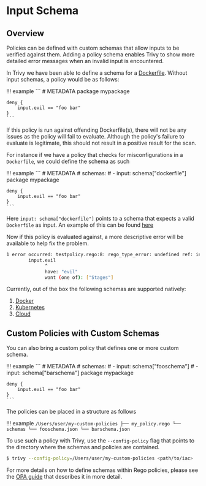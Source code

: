 # Input Schema

## Overview
Policies can be defined with custom schemas that allow inputs to be verified against them. Adding a policy schema
enables Trivy to show more detailed error messages when an invalid input is encountered.

In Trivy we have been able to define a schema for a [Dockerfile](https://github.com/aquasecurity/defsec/blob/master/pkg/rego/schemas/dockerfile.json).
Without input schemas, a policy would be as follows:

!!! example
    ```
    # METADATA
    package mypackage

    deny {
        input.evil == "foo bar"
    }
    ```

If this policy is run against offending Dockerfile(s), there will not be any issues as the policy will fail to evaluate.
Although the policy's failure to evaluate is legitimate, this should not result in a positive result for the scan.

For instance if we have a policy that checks for misconfigurations in a `Dockerfile`, we could define the
schema as such

!!! example
    ```
    # METADATA
    # schemas:
    # - input: schema["dockerfile"]
    package mypackage
    
    deny {
        input.evil == "foo bar"
    }
    ```

Here `input: schema["dockerfile"]` points to a schema that expects a valid `Dockerfile` as input. An example of this
can be found [here](https://github.com/aquasecurity/defsec/blob/master/pkg/rego/schemas/dockerfile.json)

Now if this policy is evaluated against, a more descriptive error will be available to help fix the problem.

```bash
1 error occurred: testpolicy.rego:8: rego_type_error: undefined ref: input.evil
        input.evil
              ^
              have: "evil"
              want (one of): ["Stages"]
```

Currently, out of the box the following schemas are supported natively:

1. [Docker](https://github.com/aquasecurity/defsec/blob/master/pkg/rego/schemas/dockerfile.json)
2. [Kubernetes](https://github.com/aquasecurity/defsec/blob/master/pkg/rego/schemas/kubernetes.json)
3. [Cloud](https://github.com/aquasecurity/defsec/blob/master/pkg/rego/schemas/cloud.json)


## Custom Policies with Custom Schemas

You can also bring a custom policy that defines one or more custom schema. 

!!! example
    ```
    # METADATA
    # schemas:
    # - input: schema["fooschema"]
    # - input: schema["barschema"]
    package mypackage
    
    deny {
        input.evil == "foo bar"
    }
    ```

The policies can be placed in a structure as follows

!!! example
    ```
    /Users/user/my-custom-policies
    ├── my_policy.rego
    └── schemas
        └── fooschema.json
        └── barschema.json
    ```

To use such a policy with Trivy, use the `--config-policy` flag that points to the directory where the schemas and policies
are contained.

```bash
$ trivy --config-policy=/Users/user/my-custom-policies <path/to/iac>
```

For more details on how to define schemas within Rego policies, please see the [OPA guide](https://www.openpolicyagent.org/docs/latest/schemas/#schema-annotations) that describes it in more detail.